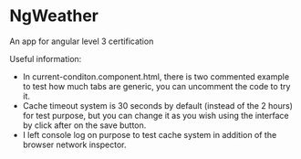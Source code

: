 # NgWeather

An app for angular level 3 certification

Useful information: 
- In current-conditon.component.html, there is two commented example to test how much tabs are generic, you can uncomment the code to try it.
- Cache timeout system is 30 seconds by default (instead of the 2 hours) for test purpose, but you can change it as you wish using the interface by click after on the save button.
- I left console log on purpose to test cache system in addition of the browser network inspector.
